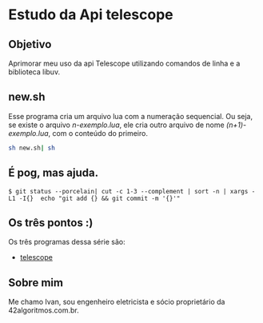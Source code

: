 # Estudo da Api telescope

## Objetivo

Aprimorar meu uso da api Telescope utilizando comandos de linha
e a biblioteca libuv.

## new.sh
Esse programa cria um arquivo lua com a numeração sequencial.
Ou seja, se existe o arquivo *n-exemplo.lua*, ele cria outro arquivo
de nome *(n+1)-exemplo.lua*, com o conteúdo do primeiro.

```bash
sh new.sh| sh
```

## É pog, mas ajuda.
```
$ git status --porcelain| cut -c 1-3 --complement | sort -n | xargs -L1 -I{}  echo "git add {} && git commit -m '{}'"
```
## Os três pontos :)

Os três programas dessa série são:

 - [telescope](https://github.com/nvim-telescope/telescope.nvim)

## Sobre mim

Me chamo Ivan, sou engenheiro eletricista e sócio proprietário
da 42algoritmos.com.br.

